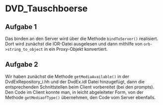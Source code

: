 # DVD_Tauschboerse

## Aufgabe 1

Das binden an den Server wird über die Methode `bindToServer()` realisiert. Dort
wird zunächst die IOR-Datei ausgelesen und dann mithilfe von
`orb->string_to_object` in ein Proxy-Objekt konvertiert.

## Aufgabe 2

Wir haben zunächst die Methode `getMediaAvailable()` in der DvdExRepository_i.hh
und der DvdEx.idl Datei hinzugefügt, dann die entsprechenden Schnittstellen beim
Client vorbereitet (bei den prompts).
Den Code im Client konnte man, in leicht abgeleiteter Form, von der Methode `getMediaofType()` übernehmen, den Code vom Server ebenfalls.

